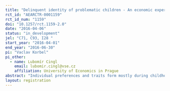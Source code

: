```yaml
---
title: "Delinquent identity of problematic children - An economic experiment"
rct_id: "AEARCTR-0001159"
rct_id_num: "1159"
doi: "10.1257/rct.1159-2.0"
date: "2016-04-06"
status: "in_development"
jel: "C71, C93, I28	"
start_year: "2016-04-01"
end_year: "2016-06-30"
pi: "Vaclav Korbel"
pi_other:
  - name: Lubomír Cingl
    email: lubomir.cingl@vse.cz
    affiliation: University of Economics in Prague
abstract: "Individual preferences and traits form mostly during childhood and adolescence and the environment in which children grow up plays an important role in this process. For children with behavioral problems, it is common they are placed into special institutions. There teachers, psychologists and special educators work with children to improve their development. However, it is still unclear what effect those institutions really have on children and their preferences. The present project investigates how the detention centers affect formation of the delinquent identity and subsequent cooperative and norm-violating behavior of problematic children. In order to do this, we run a lab in the field experiment with children and adolescents from detention centers in the Czech Republic. "
layout: registration
---
```


